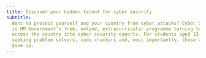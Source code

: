 ```yaml
---
title: Discover your hidden talent for cyber security
subtitle:
  Want to protect yourself and your country from cyber attacks? Cyber Discovery
  is HM Government’s free, online, extracurricular programme turning teenagers
  across the country into cyber security experts. For students aged 13-18, we’re
  seeking problem solvers, code crackers and, most importantly, those who never
  give up.
---
```

